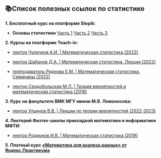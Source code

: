 ## 📚Список полезных ссылок по статистике


**1. Бесплатный курс на платформе Stepik:**

* **Основы статистики**
[Часть 1](https://stepik.org/course/76/promo)
[Часть 2](https://stepik.org/course/524/promo)
[Часть 3](https://stepik.org/course/2152/promo)

**2. Курсы на платформе Teach-in:**

* [лектор Чуличков А.И. | Математическая статистика (2022)](https://teach-in.ru/course/mathematical-statistics-chulichkov2)

* [лектор Шабанов Д.А. | Математическая статистика. Лекции (2022)](https://teach-in.ru/course/math-statistics-lectures-shabanov/lecture)

* [преподаватель Ряднова Е.М. | Математическая статистика. Семинары (2022)](https://teach-in.ru/course/math-statistics-seminars-ryadnova)

* [лектор Сердобольская М.Л. | Теория вероятностей и математическая статистика (2016)](https://teach-in.ru/course/tvims)


**3. Курс на факультете ВМК МГУ имени М.В. Ломоносова:**

* [лектор Ульянов В.В. | Лекции по теории вероятностей (2022-2023)](https://youtube.com/playlist?list=PLhe7c-LCgl4I18jAN4BWEJlSlfNSb_UjI)


**4. Лекторий Физтех-школы прикладной математики и информатики МФТИ:**

* [лектор Родионов И.В. | Математическая статистика (2019) ](https://youtube.com/playlist?list=PL4_hYwCyhAvZZr17tiRCP7ItwRmRnU4QS)

**5. Платный курс [«Математика для анализа данных» от Яндекс.Практикума](https://practicum.yandex.ru/math-for-da-ds/)**
